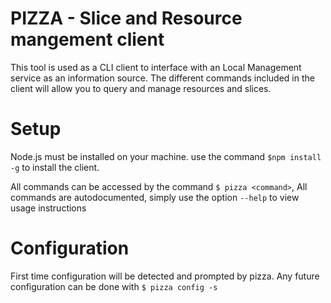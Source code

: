 # PIZZA - Slice and Resource mangement client

This tool is used as a CLI client to interface with an Local Management service as an information source. The different commands included in the client will allow you to query and manage resources and
slices.

# Setup

Node.js must be installed on your machine. use the command `$npm install -g` to install the client.

All commands can be accessed by the command `$ pizza <command>`, All commands are autodocumented, simply use the option `--help` to view usage instructions

# Configuration
First time configuration will be detected and prompted by pizza. Any future configuration can be done with `$ pizza config -s`
